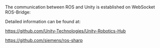 The communication between ROS and Unity is established on WebSocket ROS-Bridge:

Detailed information can be found at:

https://github.com/Unity-Technologies/Unity-Robotics-Hub

https://github.com/siemens/ros-sharp

